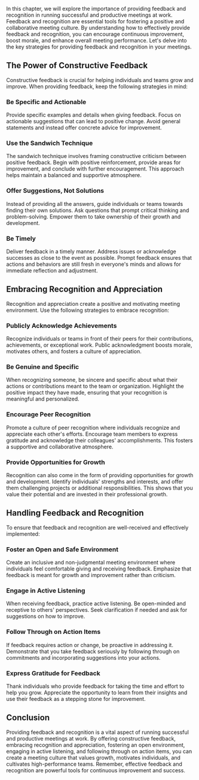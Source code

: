 
In this chapter, we will explore the importance of providing feedback and recognition in running successful and productive meetings at work. Feedback and recognition are essential tools for fostering a positive and collaborative meeting culture. By understanding how to effectively provide feedback and recognition, you can encourage continuous improvement, boost morale, and enhance overall meeting performance. Let's delve into the key strategies for providing feedback and recognition in your meetings.

The Power of Constructive Feedback
----------------------------------

Constructive feedback is crucial for helping individuals and teams grow and improve. When providing feedback, keep the following strategies in mind:

### Be Specific and Actionable

Provide specific examples and details when giving feedback. Focus on actionable suggestions that can lead to positive change. Avoid general statements and instead offer concrete advice for improvement.

### Use the Sandwich Technique

The sandwich technique involves framing constructive criticism between positive feedback. Begin with positive reinforcement, provide areas for improvement, and conclude with further encouragement. This approach helps maintain a balanced and supportive atmosphere.

### Offer Suggestions, Not Solutions

Instead of providing all the answers, guide individuals or teams towards finding their own solutions. Ask questions that prompt critical thinking and problem-solving. Empower them to take ownership of their growth and development.

### Be Timely

Deliver feedback in a timely manner. Address issues or acknowledge successes as close to the event as possible. Prompt feedback ensures that actions and behaviors are still fresh in everyone's minds and allows for immediate reflection and adjustment.

Embracing Recognition and Appreciation
--------------------------------------

Recognition and appreciation create a positive and motivating meeting environment. Use the following strategies to embrace recognition:

### Publicly Acknowledge Achievements

Recognize individuals or teams in front of their peers for their contributions, achievements, or exceptional work. Public acknowledgment boosts morale, motivates others, and fosters a culture of appreciation.

### Be Genuine and Specific

When recognizing someone, be sincere and specific about what their actions or contributions meant to the team or organization. Highlight the positive impact they have made, ensuring that your recognition is meaningful and personalized.

### Encourage Peer Recognition

Promote a culture of peer recognition where individuals recognize and appreciate each other's efforts. Encourage team members to express gratitude and acknowledge their colleagues' accomplishments. This fosters a supportive and collaborative atmosphere.

### Provide Opportunities for Growth

Recognition can also come in the form of providing opportunities for growth and development. Identify individuals' strengths and interests, and offer them challenging projects or additional responsibilities. This shows that you value their potential and are invested in their professional growth.

Handling Feedback and Recognition
---------------------------------

To ensure that feedback and recognition are well-received and effectively implemented:

### Foster an Open and Safe Environment

Create an inclusive and non-judgmental meeting environment where individuals feel comfortable giving and receiving feedback. Emphasize that feedback is meant for growth and improvement rather than criticism.

### Engage in Active Listening

When receiving feedback, practice active listening. Be open-minded and receptive to others' perspectives. Seek clarification if needed and ask for suggestions on how to improve.

### Follow Through on Action Items

If feedback requires action or change, be proactive in addressing it. Demonstrate that you take feedback seriously by following through on commitments and incorporating suggestions into your actions.

### Express Gratitude for Feedback

Thank individuals who provide feedback for taking the time and effort to help you grow. Appreciate the opportunity to learn from their insights and use their feedback as a stepping stone for improvement.

Conclusion
----------

Providing feedback and recognition is a vital aspect of running successful and productive meetings at work. By offering constructive feedback, embracing recognition and appreciation, fostering an open environment, engaging in active listening, and following through on action items, you can create a meeting culture that values growth, motivates individuals, and cultivates high-performance teams. Remember, effective feedback and recognition are powerful tools for continuous improvement and success.
